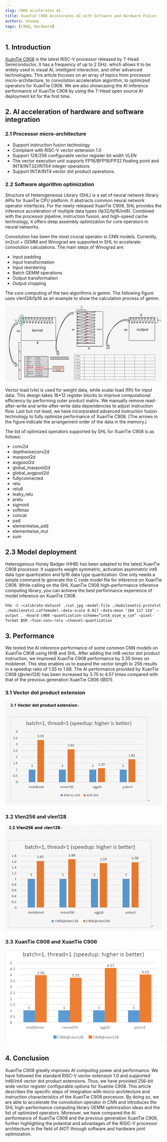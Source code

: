 ```yaml
---
slug: C908 accelerates AI
title: XuanTie C908 Accelerates AI with Software and Hardware Fusion
authors: shaowg
tags: [C908, Hardware]
---
```


## 1. Introduction

[XuanTie C908](https://xrvm.com/?spm=a2cl5.27298783.0.0.6618272dxfNBdQ) is the latest RISC-V processor released by T-Head Semiconductor, It has a frequency of up to 2 GHz. which allows it to be widely used in visual AI, intelligent interaction, and other advanced technologies. This article focuses on an array of topics from processor micro-architecture, to convolution acceleration algorithm, to optimized operators for XuanTie C908. We are also showcasing the AI inference performance of XuanTie C908 by using the T-Head open source AI deployment kit for the first time.

## 2. AI acceleration of hardware and software integration

### 2.1 Processor micro-architecture

* Support instruction fusion technology
* Compliant with RISC-V vector extension 1.0
* Support 128/256 configurable vector register bit width VLEN
* The vector execution unit supports FP16/BFP16/FP32 floating point and INT8/INT32/INT64 integer operations
* Support INT8/INT4 vector dot product operations.

### 2.2 Software algorithm optimization
Structure of Heterogeneous Library (SHL) is a set of neural network library APIs for XuanTie CPU platform. It abstracts common neural network operator interfaces. For the newly released XuanTie C908, SHL provides the inference acceleration of multiple data types (fp32/fp16/int8). Combined with the processor pipeline, instruction fusion, and high-speed cache technology, it offers deep assembly optimization for core operators in neural networks.

Convolution has been the most crucial operator in CNN models. Currently, im2col + GEMM and Winograd are supported in SHL to accelerate convolution calculations. The main steps of Winograd are:

* Input padding
* Input transformation
* Input reordering
* Batch GEMM operations
* Output transformation
* Output cropping

The core computing of the two algorithms is gemm. The following figure uses vlen128/fp16 as an example to show the calculation process of gemm.

![im1](./image1.png)

Vector load (vle) is used for weight data, while scalar load (flh) for input data. This design takes 16*12 register blocks to improve computational efficiency by performing outer product matrix. We manually remove read-after-write and write-after-write data dependencies to adjust instruction flow. Last but not least, we have incorporated advanced instruction fusion technology to fully optimize performance of XuanTie C908. (The arrows in the figure indicate the arrangement order of the data in the memory.)

The list of optimized operators supported by SHL for XuanTie C908 is as follows:

* conv2d
* depthwiseconv2d
* maxpool2d
* avgpool2d
* global_maxpool2d
* global_avgpool2d
* fullyconnected
* relu
* relu6
* leaky_relu
* prelu
* sigmoid
* softmax
* concat
* pad
* elementwise_add
* elementwise_mul
* sum

## 2.3 Model deployment

Heterogenous Honey Badger (HHB) has been adapted to the latest XuanTie C908 processor. It supports weight symmetric, activation asymmetric int8 data type quantization and fp16 data type quantization. One only needs a simple command to generate the C code model file for inference on XuanTie C908. While calling on the SHL XuanTie C908 high-performance inference computing library, you can achieve the best performance experience of model inference on XuanTie C908.

``` shell
hhb -C –calibrate-dataset ./cat.jpg –model-file ./mobilenetv1.prototxt ./mobilenetv1.caffemodel –data-scale 0.017 –data-mean ‘104 117 124’ –output . –board c908 –quantization-scheme=”int8_asym_w_sym” –pixel-format BGR –fuse-conv-relu –channel-quantization
```

## 3. Performance

We tested the AI inference performance of some common CNN models on XuanTie C908 using HHB and SHL. After adding the int8 vector dot product instruction, we improved XuanTie C908 performance by 3.35 times on mobilenet. This step enables us to expand the vector length to 256 results in a speedup ratio of 1.55 to 1.68. The AI performance provided by XuanTie C908 (@vlen128) has been increased by 3.75 to 4.57 times compared with that of the previous generation XuanTie C906 (@D1).

### 3.1 Vector dot product extension

![im2](./image2.png)

### 3.2 Vlen256 and vlen128

![im3](./image3.png)

### 3.3 XuanTie C908 and XuanTie C906

![im4](./image4.png)

## 4. Conclusion

XuanTie C908 greatly improves AI computing power and performance. We have followed the standard RISC-V vector extension 1.0 and supported int8/int4 vector dot product extensions. Thus, we have provided 256-bit wide vector register configurable options for Xuantie C908. This article describes the specific steps of integration with micro-architecture and instruction characteristics of the XuanTie C908 processor. By doing so, we are able to accelerate the convolution operator in CNN and introduces the SHL high-performance computing library GEMM optimization ideas and the list of optimized operators. Moreover, we have compared the AI performance of XuanTie C908 and the previous generation XuanTie C906, further highlighting the potential and advantages of the RISIC-V processor architecture in the field of AIOT through software and hardware joint optimization.
